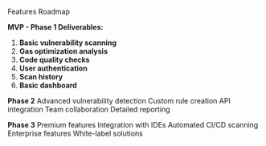 Features Roadmap

**MVP - Phase 1 Deliverables:**
1. **Basic vulnerability scanning**
2. **Gas optimization analysis**
3. **Code quality checks**
4. **User authentication**
5. **Scan history**
6. **Basic dashboard**

**Phase 2**
 Advanced vulnerability detection
 Custom rule creation
 API integration
 Team collaboration
 Detailed reporting

**Phase 3**
 Premium features
 Integration with IDEs
 Automated CI/CD scanning
 Enterprise features
 White-label solutions

